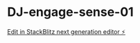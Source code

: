 # DJ-engage-sense-01

[Edit in StackBlitz next generation editor ⚡️](https://stackblitz.com/~/github.com/LiyamFlx/DJ-engage-sense-01)
